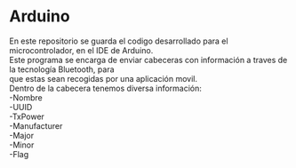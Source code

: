 # Arduino  
En este repositorio se guarda el codigo desarrollado para el microcontrolador, en el IDE de Arduino.  
Este programa se encarga de enviar cabeceras con información a traves de la tecnología Bluetooth, para  
que estas sean recogidas por una aplicación movil.  
Dentro de la cabecera tenemos diversa información:  
  -Nombre  
  -UUID  
  -TxPower  
  -Manufacturer  
  -Major  
  -Minor  
  -Flag
